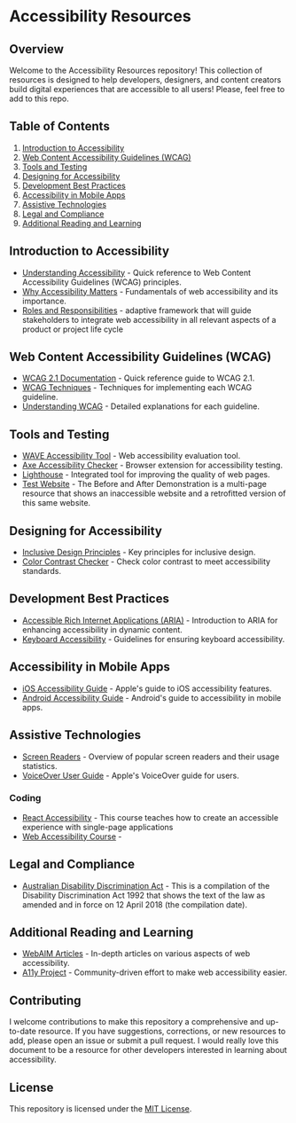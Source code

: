# Accessibility Resources

## Overview

Welcome to the Accessibility Resources repository! This collection of resources is designed to help developers, designers, and content creators build digital experiences that are accessible to all users! Please, feel free to add to this repo.

## Table of Contents

1. [Introduction to Accessibility](#introduction-to-accessibility)
2. [Web Content Accessibility Guidelines (WCAG)](#web-content-accessibility-guidelines-wcag)
3. [Tools and Testing](#tools-and-testing)
4. [Designing for Accessibility](#designing-for-accessibility)
5. [Development Best Practices](#development-best-practices)
6. [Accessibility in Mobile Apps](#accessibility-in-mobile-apps)
7. [Assistive Technologies](#assistive-technologies)
8. [Legal and Compliance](#legal-and-compliance)
9. [Additional Reading and Learning](#additional-reading-and-learning)

## Introduction to Accessibility

- [Understanding Accessibility](https://www.w3.org/WAI/WCAG21/quickref/) - Quick reference to Web Content Accessibility Guidelines (WCAG) principles.
- [Why Accessibility Matters](https://www.w3.org/WAI/fundamentals/accessibility-intro/) - Fundamentals of web accessibility and its importance.
- [Roles and Responsibilities](https://www.w3.org/WAI/EO/wiki/ARRM_Project_-_Accessibility_Roles_and_Responsibilities_Mapping) - adaptive framework that will guide stakeholders to integrate web accessibility in all relevant aspects of a product or project life cycle

## Web Content Accessibility Guidelines (WCAG)

- [WCAG 2.1 Documentation](https://www.w3.org/WAI/WCAG21/quickref/) - Quick reference guide to WCAG 2.1.
- [WCAG Techniques](https://www.w3.org/WAI/WCAG21/quickref/) - Techniques for implementing each WCAG guideline.
- [Understanding WCAG](https://www.w3.org/WAI/WCAG21/quickref/) - Detailed explanations for each guideline.

## Tools and Testing

- [WAVE Accessibility Tool](https://wave.webaim.org/) - Web accessibility evaluation tool.
- [Axe Accessibility Checker](https://www.deque.com/axe/) - Browser extension for accessibility testing.
- [Lighthouse](https://developers.google.com/web/tools/lighthouse) - Integrated tool for improving the quality of web pages.
- [Test Website](https://www.w3.org/WAI/demos/bad) - The Before and After Demonstration is a multi-page resource that shows an inaccessible website and a retrofitted version of this same website.

## Designing for Accessibility

- [Inclusive Design Principles](https://inclusivedesignprinciples.org/) - Key principles for inclusive design.
- [Color Contrast Checker](https://webaim.org/resources/contrastchecker/) - Check color contrast to meet accessibility standards.

## Development Best Practices

- [Accessible Rich Internet Applications (ARIA)](https://developer.mozilla.org/en-US/docs/Web/Accessibility/ARIA) - Introduction to ARIA for enhancing accessibility in dynamic content.
- [Keyboard Accessibility](https://www.w3.org/WAI/WCAG21/quickref/) - Guidelines for ensuring keyboard accessibility.

## Accessibility in Mobile Apps

- [iOS Accessibility Guide](https://developer.apple.com/accessibility/) - Apple's guide to iOS accessibility features.
- [Android Accessibility Guide](https://developer.android.com/guide/topics/ui/accessibility) - Android's guide to accessibility in mobile apps.

## Assistive Technologies

- [Screen Readers](https://webaim.org/projects/screenreadersurvey9/) - Overview of popular screen readers and their usage statistics.
- [VoiceOver User Guide](https://www.apple.com/voiceover/info/guide/) - Apple's VoiceOver guide for users.

### Coding
- [React Accessibility](https://www.linkedin.com/learning/react-accessibility) - This course teaches how to create an accessible experience with single-page applications
- [Web Accessibility Course](https://www.udacity.com/course/web-accessibility--ud891?irclickid=Sd6RiQUrnxyPWOM2yLwkGRe5UkFXmkW5PW9oTQ0&irgwc=1&utm_source=affiliate&utm_medium=&aff=259799&utm_term=&u) - 

## Legal and Compliance

- [Australian Disability Discrimination Act]([https://www.linkedin.com/learning/react-accessibility](https://www.legislation.gov.au/Details/C2018C00125)) - This is a compilation of the Disability Discrimination Act 1992 that shows the text of the law as amended and in force on 12 April 2018 (the compilation date).

## Additional Reading and Learning

- [WebAIM Articles](https://webaim.org/articles/) - In-depth articles on various aspects of web accessibility.
- [A11y Project](https://a11yproject.com/) - Community-driven effort to make web accessibility easier.

## Contributing

I welcome contributions to make this repository a comprehensive and up-to-date resource. If you have suggestions, corrections, or new resources to add, please open an issue or submit a pull request. I would really love this document to be a resource for other developers interested in learning about accessibility. 

## License

This repository is licensed under the [MIT License](LICENSE).
